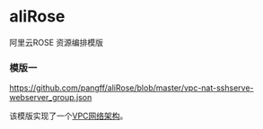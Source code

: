 # aliRose
阿里云ROSE 资源编排模版

### 模版一

https://github.com/pangff/aliRose/blob/master/vpc-nat-sshserve-webserver_group.json

该模版实现了一个[VPC网络架构](http://marshal.ohtly.com/2017/01/12/aliyun-and-vpc-networking-solution/)。